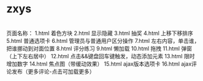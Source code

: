 # zxys

<br/>页面名称：
1.html 着色方块
2.html 显示隐藏
3.html 抽奖
4.html 上移下移排序
5.html 普通选项卡
6.html 管理员与普通用户区分操作
7.html 左右内容，单击谁，把谁挪动到对面位置
8.html 评分练习
9.html 懒加载
10.html 拖拽
11.html 弹窗（上下左右居中）
12.html 点击&&键盘回车键触发，动态添加元素
13.html 限时增加数字
14.html 焦点图（带缓动效果）
15.html ajax版本选项卡
16.html ajax评论发布（更多评论-点击可加载更多）
